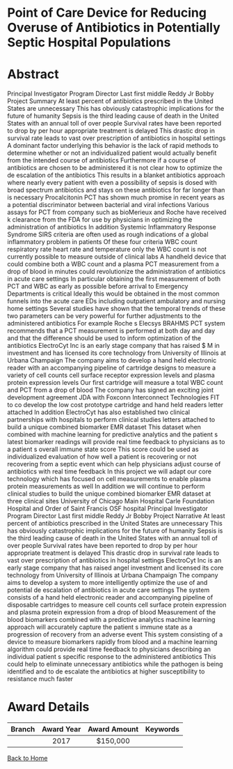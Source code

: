 
Point of Care Device for Reducing Overuse of Antibiotics in Potentially Septic Hospital Populations
===================================================================================================

# Abstract


Principal Investigator Program Director  Last  first  middle   Reddy  Jr   Bobby
Project Summary 
At least    percent of antibiotics prescribed in the United States are unnecessary  This has obviously catastrophic
implications for the future of humanity  Sepsis is the third leading cause of death in the United States with an
annual toll of over         people  Survival rates have been reported to drop by      per hour appropriate
treatment is delayed  This drastic drop in survival rate leads to vast over prescription of antibiotics in hospital
settings  A dominant factor underlying this behavior is the lack of rapid methods to determine whether or not
an individualized patient would actually benefit from the intended course of antibiotics  Furthermore  if a course
of antibiotics are chosen to be administered  it is not clear how to optimize the de escalation of the antibiotics 
This results in a blanket antibiotics approach  where nearly every patient with even a possibility of sepsis is dosed
with broad spectrum antibiotics and stays on these antibiotics for far longer than is necessary 
Procalcitonin  PCT  has shown much promise in recent years as a potential discriminator between bacterial and
viral infections  Various assays for PCT from company such as bioMerieux and Roche have received    k
clearance from the FDA for use by physicians in optimizing the administration of antibiotics  In addition 
Systemic Inflammatory Response Syndrome  SIRS  criteria are often used as rough indications of a global
inflammatory problem in patients  Of these four criteria  WBC count  respiratory rate  heart rate  and
temperature   only the WBC count is not currently possible to measure outside of clinical labs  A handheld device
that could combine both a WBC count and a plasma PCT measurement from a drop of blood in    minutes could
revolutionize the administration of antibiotics in acute care settings  In particular  obtaining the first
measurement of both PCT and WBC as early as possible before arrival to Emergency Departments is critical 
Ideally this would be obtained in the most common  funnels  into the acute care EDs  including outpatient 
ambulatory  and nursing home settings  Several studies have shown that the temporal trends of these two
parameters can be very powerful for further adjustments to the administered antibiotics  For example  Roche s
Elecsys BRAHMS PCT system recommends that a PCT measurement is performed at both day   and day    and
that the difference should be used to inform optimization of the antibiotics 
ElectroCyt  Inc  is an early stage company that has raised $   M in investment and has licensed its core
technology from University of Illinois at Urbana Champaign  The company aims to develop a hand held
electronic reader with an accompanying pipeline of cartridge designs to measure a variety of cell counts  cell
surface receptor expression levels  and plasma protein expression levels  Our first cartridge will measure a total
WBC count and PCT from a drop of blood  The company has signed an exciting joint development agreement
 JDA  with Foxconn Interconnect Technologies  FIT  to co develop the low cost prototype cartridge and hand 
held readers  letter attached   In addition  ElectroCyt has also established two clinical partnerships with
hospitals to perform clinical studies  letters attached  to build a unique combined biomarker EMR dataset  This
dataset  when combined with machine learning for predictive analytics and the patient s latest biomarker
readings  will provide real time feedback to physicians as to a patient s overall  immune state score   This score
could be used as individualized evaluation of how well a patient is recovering or not recovering from a septic
event  which can help physicians adjust course of antibiotics with real time feedback  In this project  we will
adapt our core technology  which has focused on cell measurements  to enable plasma protein measurements as
well  In addition  we will continue to perform clinical studies to build the unique combined biomarker   EMR
dataset at three clinical sites  University of Chicago Main Hospital  Carle Foundation Hospital and Order of Saint
Francis  OSF  hospital Principal Investigator Program Director  Last  first  middle   Reddy  Jr   Bobby
Project Narrative 
At least    percent of antibiotics prescribed in the United States are unnecessary  This has obviously
catastrophic implications for the future of humanity  Sepsis is the third leading cause of death in the United
States with an annual toll of over         people  Survival rates have been reported to drop by      per hour
appropriate treatment is delayed  This drastic drop in survival rate leads to vast over prescription of antibiotics
in hospital settings  ElectroCyt  Inc  is an early stage company that has raised angel investment and licensed its
core technology from University of Illinois at Urbana Champaign  The company aims to develop a system to
more intelligently optimize the use of and potential de escalation of antibiotics in acute care settings  The
system consists of a hand held electronic reader and accompanying pipeline of disposable cartridges to
measure cell counts  cell surface protein expression  and plasma protein expression from a drop of blood 
Measurement of the blood biomarkers combined with a predictive analytics machine learning approach will
accurately capture the patient s immune state as a progression of recovery from an adverse event  This system 
consisting of a device to measure biomarkers rapidly from blood and a machine learning algorithm  could
provide real time feedback to physicians describing an individual patient s specific response to the
administered antibiotics  This could help to eliminate unnecessary antibiotics while the pathogen is being
identified and to de escalate the antibiotics at higher susceptibility to resistance much faster  

# Award Details

|Branch|Award Year|Award Amount|Keywords|
| :---: | :---: | :---: | :---: |
||2017|$150,000||
  
  


[Back to Home](https://github.com/chrischow/dod_sbir_awards/JH/#2403)